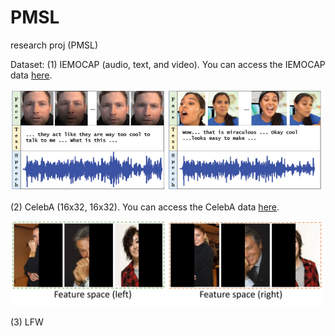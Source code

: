 # PMSL
research proj (PMSL)

Dataset:
(1) IEMOCAP (audio, text, and video). You can access the IEMOCAP data [here](https://sail.usc.edu/iemocap/).

<img src="figs/IEMOCAP.png" width="500">

(2) CelebA (16x32, 16x32). You can access the CelebA data [here]([https://sail.usc.edu/iemocap/](https://mmlab.ie.cuhk.edu.hk/projects/CelebA.html)).

<img src="figs/celeba.png" width="500">

(3) LFW
